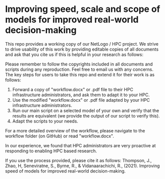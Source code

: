 # Improving speed, scale and scope of models for improved real-world decision-making

This repo provides a working copy of our NetLogo / HPC project. We strive to drive usability of this work by providing editable copies
of all documents and ask that you cite us if this is helpful in your research as follows:

Please remember to follow the copyrights included in all documents and scripts during any reproduction. Feel free to email us with any 
concerns.
The key steps for users to take this repo and extend it for their work is as follows:

1) Forward a copy of "workflow.docx" or .pdf file to their HPC infrastructure administrators, and ask them to adapt it to your HPC.
2) Use the modified "workflow.docx" or .pdf file adapted by your HPC infrastructure administrators.
3) Run our main script on a selected model of your own and verify that the results are equivalent (we provide the output of our script to verify this).
4) Adapt the scripts to your needs.

For a more detailed overview of the workflow, please navigate to the workflow folder (on GitHub) or read "workflow.docx".

In our experience, we found that HPC administrators are very proactive at responding to enabling HPC based research.
  
If you use the process provided, please cite it as follows: Thompson, J., Zhao, H, Seneviratne, S., Byrne, R., & Vidanaarachichi, R., (2021). Improving speed of models for improved real-world decision-making. 

